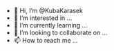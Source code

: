 - 👋 Hi, I’m @KubaKarasek
- 👀 I’m interested in ...
- 🌱 I’m currently learning ...
- 💞️ I’m looking to collaborate on ...
- 📫 How to reach me ...

<!---
KubaKarasek/KubaKarasek is a ✨ special ✨ repository because its `README.md` (this file) appears on your GitHub profile.
You can click the Preview link to take a look at your changes.
--->

